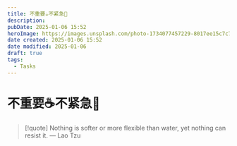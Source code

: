 ```yaml
---
title: 不重要☕️不紧急🤷
description: 
pubDate: 2025-01-06 15:52
heroImage: https://images.unsplash.com/photo-1734077457229-8017ee15c7c7?crop=entropy&cs=srgb&fm=jpg&ixid=M3w2Mjc5MjV8MHwxfHJhbmRvbXx8fHx8fHx8fDE3MzYxNDk5NDF8&ixlib=rb-4.0.3&q=85&w=1200h=400
date created: 2025-01-06 15:52
date modified: 2025-01-06
draft: true
tags:
  - Tasks
---
```


# 不重要☕️不紧急🤷

> [!quote] Nothing is softer or more flexible than water, yet nothing can resist it.
> — Lao Tzu
